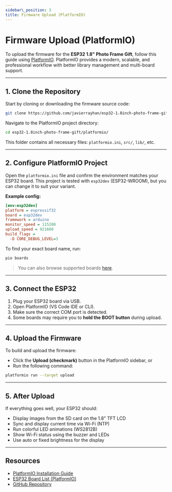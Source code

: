 ```yaml
---
sidebar\_position: 3
title: Firmware Upload (PlatformIO)
---
```


# Firmware Upload (PlatformIO)

To upload the firmware for the **ESP32 1.8" Photo Frame Gift**, follow this guide using [PlatformIO](https://platformio.org/install). PlatformIO provides a modern, scalable, and professional workflow with better library management and multi-board support.

---

## 1. Clone the Repository

Start by cloning or downloading the firmware source code:

```bash
git clone https://github.com/javierrayhan/esp32-1.8inch-photo-frame-gift.git
```

Navigate to the PlatformIO project directory:

```bash
cd esp32-1.8inch-photo-frame-gift/platformio/
```

This folder contains all necessary files: `platformio.ini`, `src/`, `lib/`, etc.

---

## 2. Configure PlatformIO Project

Open the `platformio.ini` file and confirm the environment matches your ESP32 board. This project is tested with `esp32dev` (ESP32-WROOM), but you can change it to suit your variant.

**Example config:**

```ini
[env:esp32dev]
platform = espressif32
board = esp32dev
framework = arduino
monitor_speed = 115200
upload_speed = 921600
build_flags =
  -D CORE_DEBUG_LEVEL=3
```

To find your exact board name, run:

```bash
pio boards
```

> You can also browse supported boards [here](https://docs.platformio.org/en/latest/boards/espressif32/index.html).

---

## 3. Connect the ESP32

1. Plug your ESP32 board via USB.
2. Open PlatformIO (VS Code IDE or CLI).
3. Make sure the correct COM port is detected.
4. Some boards may require you to **hold the BOOT button** during upload.

---

## 4. Upload the Firmware

To build and upload the firmware:

* Click the **Upload (checkmark)** button in the PlatformIO sidebar, or
* Run the following command:

```bash
platformio run --target upload
```

---

## 5. After Upload

If everything goes well, your ESP32 should:

* Display images from the SD card on the 1.8" TFT LCD
* Sync and display current time via Wi-Fi (NTP)
* Run colorful LED animations (WS2812B)
* Show Wi-Fi status using the buzzer and LEDs
* Use auto or fixed brightness for the display

---

## Resources

* [PlatformIO Installation Guide](https://platformio.org/install)
* [ESP32 Board List (PlatformIO)](https://docs.platformio.org/en/latest/boards/espressif32/index.html)
* [GitHub Repository](https://github.com/javierrayhan/esp32-1.8inch-photo-frame-gift)
